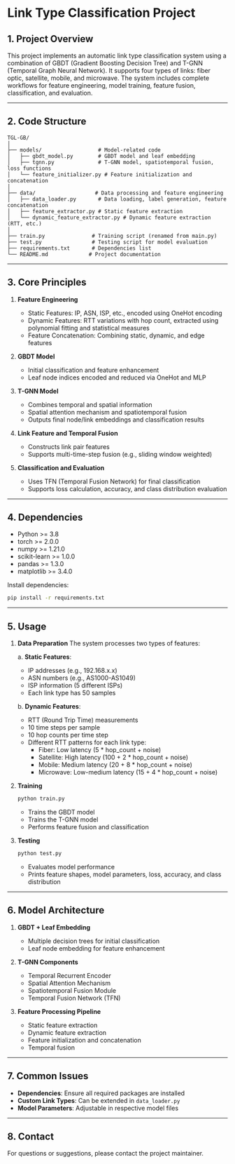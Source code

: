 # Link Type Classification Project

## 1. Project Overview
This project implements an automatic link type classification system using a combination of GBDT (Gradient Boosting Decision Tree) and T-GNN (Temporal Graph Neural Network). It supports four types of links: fiber optic, satellite, mobile, and microwave. The system includes complete workflows for feature engineering, model training, feature fusion, classification, and evaluation.

---

## 2. Code Structure

```
TGL-GB/
│
├── models/                  # Model-related code
│   ├── gbdt_model.py        # GBDT model and leaf embedding
│   ├── tgnn.py              # T-GNN model, spatiotemporal fusion, loss functions
│   └── feature_initializer.py # Feature initialization and concatenation
│
├── data/                   # Data processing and feature engineering
│   ├── data_loader.py       # Data loading, label generation, feature concatenation
│   ├── feature_extractor.py # Static feature extraction
│   └── dynamic_feature_extractor.py # Dynamic feature extraction (RTT, etc.)
│
├── train.py               # Training script (renamed from main.py)
├── test.py                # Testing script for model evaluation
├── requirements.txt       # Dependencies list
└── README.md             # Project documentation
```

---

## 3. Core Principles

1. **Feature Engineering**
   - Static Features: IP, ASN, ISP, etc., encoded using OneHot encoding
   - Dynamic Features: RTT variations with hop count, extracted using polynomial fitting and statistical measures
   - Feature Concatenation: Combining static, dynamic, and edge features

2. **GBDT Model**
   - Initial classification and feature enhancement
   - Leaf node indices encoded and reduced via OneHot and MLP

3. **T-GNN Model**
   - Combines temporal and spatial information
   - Spatial attention mechanism and spatiotemporal fusion
   - Outputs final node/link embeddings and classification results

4. **Link Feature and Temporal Fusion**
   - Constructs link pair features
   - Supports multi-time-step fusion (e.g., sliding window weighted)

5. **Classification and Evaluation**
   - Uses TFN (Temporal Fusion Network) for final classification
   - Supports loss calculation, accuracy, and class distribution evaluation

---

## 4. Dependencies

- Python >= 3.8
- torch >= 2.0.0
- numpy >= 1.21.0
- scikit-learn >= 1.0.0
- pandas >= 1.3.0
- matplotlib >= 3.4.0

Install dependencies:
```bash
pip install -r requirements.txt
```

---

## 5. Usage

1. **Data Preparation**
   The system processes two types of features:

   a. **Static Features**:
   - IP addresses (e.g., 192.168.x.x)
   - ASN numbers (e.g., AS1000-AS1049)
   - ISP information (5 different ISPs)
   - Each link type has 50 samples

   b. **Dynamic Features**:
   - RTT (Round Trip Time) measurements
   - 10 time steps per sample
   - 10 hop counts per time step
   - Different RTT patterns for each link type:
     * Fiber: Low latency (5 * hop_count + noise)
     * Satellite: High latency (100 + 2 * hop_count + noise)
     * Mobile: Medium latency (20 + 8 * hop_count + noise)
     * Microwave: Low-medium latency (15 + 4 * hop_count + noise)

2. **Training**
   ```bash
   python train.py
   ```
   - Trains the GBDT model
   - Trains the T-GNN model
   - Performs feature fusion and classification

3. **Testing**
   ```bash
   python test.py
   ```
   - Evaluates model performance
   - Prints feature shapes, model parameters, loss, accuracy, and class distribution

---

## 6. Model Architecture

1. **GBDT + Leaf Embedding**
   - Multiple decision trees for initial classification
   - Leaf node embedding for feature enhancement

2. **T-GNN Components**
   - Temporal Recurrent Encoder
   - Spatial Attention Mechanism
   - Spatiotemporal Fusion Module
   - Temporal Fusion Network (TFN)

3. **Feature Processing Pipeline**
   - Static feature extraction
   - Dynamic feature extraction
   - Feature initialization and concatenation
   - Temporal fusion

---

## 7. Common Issues

- **Dependencies**: Ensure all required packages are installed
- **Custom Link Types**: Can be extended in `data_loader.py`
- **Model Parameters**: Adjustable in respective model files

---

## 8. Contact
For questions or suggestions, please contact the project maintainer. 
